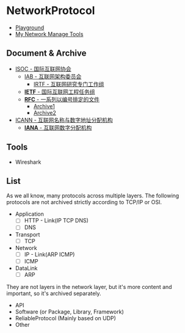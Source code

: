 # NetworkProtocol

+ [Playground](https://github.com/ddosakura/NPE)
+ [My Network Manage Tools](https://github.com/ddosakura/ghost)

## Document & Archive

+ [ISOC - 国际互联网协会](https://www.internetsociety.org/)
    + [IAB - 互联网架构委员会](https://www.iab.org/)
        + [IRTF - 互联网研究专门工作组](https://www.irtf.org/)
    + [**IETF** - 国际互联网工程任务组](https://www.ietf.org/)
    + [**RFC** - 一系列以编号排定的文件](https://www.rfc-editor.org/)
        + [Archive1](https://www.ietf.org/rfc/)
        + [Archive2](https://www.rfc-editor.org/rfc/)
+ [ICANN - 互联网名称与数字地址分配机构](http://www.icann.org/)
    + [**IANA** - 互联网数字分配机构](https://www.iana.org/)

## Tools

+ Wireshark

## List

As we all know, many protocols across multiple layers. The following protocols are not archived strictly according to TCP/IP or OSI.

+ Application
    + [ ] HTTP - Link(IP TCP DNS)
    + [ ] DNS
+ Transport
    + [ ] TCP
+ Network
    + [ ] IP - Link(ARP ICMP)
    + [ ] ICMP
+ DataLink
    + [ ] ARP

They are not layers in the network layer, but it's more content and important, so it's archived separately.

+ API
+ Software (or Package, Library, Framework)
+ ReliableProtocol (Mainly based on UDP)
+ Other
